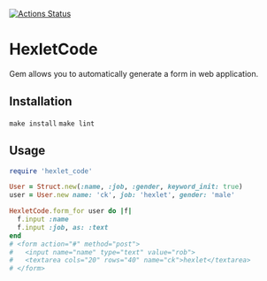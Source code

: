 [![Actions Status](https://github.com/zhabinka/rails-project-lvl1/workflows/hexlet-check/badge.svg)](https://github.com/zhabinka/rails-project-lvl1/actions)

# HexletCode

Gem allows you to automatically generate a form in web application.

## Installation

`make install`
`make lint` 

## Usage

```ruby
require 'hexlet_code'

User = Struct.new(:name, :job, :gender, keyword_init: true)
user = User.new name: 'ck', job: 'hexlet', gender: 'male'

HexletCode.form_for user do |f|
  f.input :name
  f.input :job, as: :text
end
# <form action="#" method="post">
#   <input name="name" type="text" value="rob">
#   <textarea cols="20" rows="40" name="ck">hexlet</textarea>
# </form>
```
